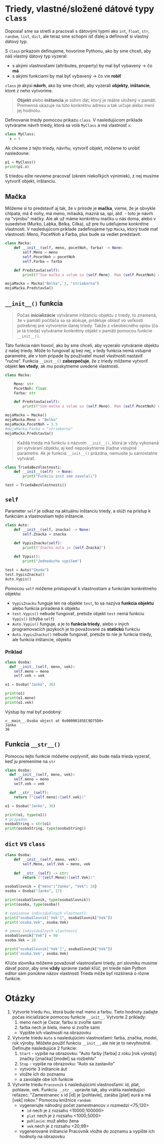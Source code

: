 # Triedy, vlastné/složené dátové typy `class`

Doposiaľ sme sa stretli a pracovali s dátovými typmi ako `int`, `float`, `str`, `random`, `list`, `dict`, ale teraz sme schopní ísť ďalej a definovať si vlastný dátový typ.

S `class` príkazom definujeme, hovoríme Pythonu, ako by sme chceli, aby náš vlastný dátový typ vyzeral:
- s akými vlastnosťami (attributes, property) by mal byť vybavený -> čo **má**
- s akými funkciami by mal byť vybavený -> čo vie **robiť**

`class` je akýsi **návrh**, ako by sme chceli, aby vyzerali **objekty**, **inštancie**, ktoré z neho vytvoríme.

> **Objekt** alebo **inštancia** je súhrn dát, ktorý je reálne uložený v pamäti. Premenná ukazuje na túto konkrétnu adresu a tak určuje alebo mení jej hodnotu.

Definovanie triedy pomocou príkazu `class`. V nasledujúcom príklade vytvárame návrh triedy, ktorá sa volá `MyClass` a má vlastnosť `x`:

```py
class MyClass:
  x = 5
```

Ak chceme z tejto triedy, návrhu, vytvoriť objekt, môžeme to urobiť nasledovne:

```py
p1 = MyClass()
print(p1.x)
```

S triedou ešte nevieme pracovať (okrem niekoľkých výnimiek), z nej musíme vytvoriť objekt, inštanciu.

## Mačka

Môžeme si to predstaviť aj tak, že v prírode je **mačka**, vieme, že je obvykle chlpatá, má 4 nohy, má meno, mňauká, mazná sa, spí, atď. - toto je návrh na "výrobu" mačky. Ale ak už máme konkrétnu mačku u nás doma, alebo v susedstve (Murko, Labka, Belka, Cilka), už pre ňu udeľujeme konkrétne vlastnosti. V nasledujúcom príklade zadefinujeme typ `Macka`, ktorý bude mať vlastnosti: Meno, PocetNoh a Farba, plus bude sa vediet predstavit.
```py
class Macka:
    def __init__(self, meno, pocetNoh, farba) -> None:
        self.Meno = meno
        self.PocetNoh = pocetNoh
        self.Farba = farba

    def PredstavSa(self):
        print(f"Som mačka a volam sa {self.Meno}. Mam {self.PocetNoh} noh a moj kozuch je {self.Farba}")

mojaMacka = Macka("Belka", 3, "strieborna")
mojaMacka.PredstavSa()
```

## `__init__()` funkcia
> Počas **inicializácie** vytvárame inštanciu objektu z triedy, to znamená, že v pamäti počítača sa sa alokuje, prideluje oblasť vo veľkosti potrebnej pre vytvorenie danej triedy. Takže z všeobecného opisu (čo je tá trieda) vytvárame konkrétny objekt v pamäti pomocou funkcie `__init__()`.

Táto funkcia nám hovorí, ako by sme chceli, aby vyzeralo vytváranie objektu z našej triedy. Môže to fungovať aj bez nej, v tedy funkcia nemá vstupné parametre, ale v tom prípade by používateľ musel vlastnosti nastaviť "ručne". Funkcia `__init__()` **zabezpečuje**, že z triedy môžeme vytvoriť objekt **len vtedy**, ak mu poskytneme uvedené vlastnosti.
```py
class Macka:

    Meno: str
    PocetNoh: float
    Farba: str

    def PredstavSa(self):
        print(f"Som mačka a volam sa {self.Meno}. Mam {self.PocetNoh} noh a moj kozuch je {self.Farba}")

mojaMacka = Macka()
mojaMacka.Meno = "Belka"
mojaMacka.PocetNoh = 3.5
#mojaMacka.Farba = "strieborna"
mojaMacka.PredstavSa()
```
> Každá trieda má funkciu s názvom `__init__()`, ktorá je vždy vykonaná pri vytváraní objektu, aj keď neposkytneme žiadne vstupné parametre. Ak je funkcia `__init__()` prázdna, nemusíte ju samostatne vytvárať.
```py
class TriedaBezVlastnosti:
    def __init__(self) -> None:
        print("Funkciu init sme zavolali")

test = TriedaBezVlastnosti()
```

## `self`
Parameter `self` je odkaz na aktuálnu inštanciu triedy, a slúži na prístup k funkciám a vlastnostiam tejto inštancie.

```py
class Auto:
    def __init__(self, znacka) -> None:
        self.Znacka = znacka
    
    def VypisZnacku(self):
        print(f"Značka auta je {self.Znacka}")

    def Vypis():
        print("Jednoducho vypíšem")

test = Auto("Skoda")
test.VypisZnacku()
Auto.Vypis()
```
Pomocou `self` môžeme pristupovať k vlastnostiam a funkciám konkrétneho objektu:
- `VypisZnacku` funguje len na objekte `test`, to sa nazýva **funkcia objektu** alebo funkcia priradená k objektu
- `test.Vypis()` nebude fungovať, pretože objekt `test` nemá funkciu `Vypis()` (chýba `self`)
- `Auto.Vypis()` funguje, a je to **funkcia triedy**, alebo v iných programovacích jazykoch je to považované za **statickú** funkciu
- `Auto.VypisZnacku()` nebude fungovať, pretože to nie je funkcia triedy, ale funkcia inštancie, objektu
### Príklad
```py
class Osoba:
  def __init__(self, meno, vek):
    self.meno = meno
    self.vek = vek

o1 = Osoba("Janko", 36)

print(o1)
print(o1.meno)
print(o1.vek)
```
Výstup by mal byť podobný:
```
<__main__.Osoba object at 0x00000185EC9D75D0>
Janko
36
```
## Funkcia `__str__()`
Pomocou tejto funkcie môžeme ovplyvniť, ako bude naša trieda vyzerať, keď ju premeníme na `str`
```py
class Osoba:
  def __init__(self, meno, vek):
    self.meno = meno
    self.vek = vek

  def __str__(self):
    return f"{self.meno}({self.vek})"

o1 = Osoba("Janko", 36)

print(o1, type(o1))
# prípadne
osobaString = str(o1)
print(osobaString, type(osobaString))
```

## `dict` vs `class`
```py
class Osoba:
	def __init__(self, meno, vek):
		self.Meno, self.Vek = meno, vek
    
	def __str__(self) -> str:
		return f"{self.Meno}({self.Vek})"

osobaSlovnik = {"meno":"Janko", "Vek": 16}
osoba = Osoba("Janko", 17)

print(osobaSlovnik, type(osobaSlovnik))
print(osoba, type(osoba))

# vypísanie individuálnych vlastností:
print("osobaSlovnik['Vek']", osobaSlovnik["Vek"])
print('osoba.Vek', osoba.Vek)

# zmena individuálnych vlastností
osobaSlovnik["Vek"] = 98
osoba.Vek = 10

print("osobaSlovnik['Vek']", osobaSlovnik["Vek"])
print('osoba.Vek', osoba.Vek)
```
Kľúče slovníka môžeme považovať vlastnosťami triedy, pri slovníku musíme dávať pozor, aby sme **vždy** správne zadali kľúč, pri triede nám Python editor sám ponúkne názov vlastnosti Trieda môže byť rozšírená o rôzne funkcie.

# Otázky
1. Vytvorte triedu `Pes`, ktorá bude mať meno a farbu. Tieto hodnoty zadajte počas inicializácie pomocou funkcie `__init__`. Vytvorte 2 príklady:
   1. meno nech je Cezar, farbu si zvoľte sami
   1. farba nech je biela, meno si zvoľte sami
   - Vypíšte ich vlastnosti na obrazovku
1. Vytvorte triedu `Auto` s nasledujúcimi vlastnosťami: farba, značka, model, rok výroby. Môžete použiť funkciu `__init__`, ale nie je to nevyhnutné. Definujte nasledujúce 2 funkcie:
   1. `Start` - vypíše na obrazovku: "Auto farby [farba] z roku [rok výroby] značky [značka] [model] sa rozbehlo"
   1. `Stop` - vypíše na obrazovku: "Auto sa zastavilo"
	- vytvorte 3 inštancie áut
	- vložte ich do zoznamu 
	- a zavolajte obe ich funkcie
1. Vytvorte triedu `Pracovnik` s nasledujúcimi vlastnosťami: id, plat, pohlavie, vek. Funkciu `__str__` upravte tak, aby vrátila nasledujúci reťazec: "Zamestnanec s id [id] je [pohlavie], zarába [plat] eurá a má [vek] rokov." Pomocou knižnice `random`:
   - vygenerujte náhodný počet zamestnancov v rozmedzí <75;120>
      - `id` nech je z rozsahu <10000;100000>
      - `plat` nech je z rozsahu <1000;5000>
      - `pohlavie`: muž alebo žena
      - `vek` nech je z rozsahu <20;99>
	- vygenerované inštancie Pracovnik vložte do zoznamu a vypíšte ich hodnoty na obrazovku

